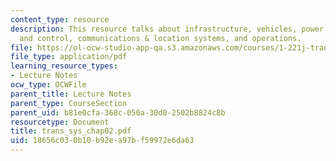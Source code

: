 ```yaml
---
content_type: resource
description: This resource talks about infrastructure, vehicles, power systems, fuel
  and control, communications & location systems, and operations.
file: https://ol-ocw-studio-app-qa.s3.amazonaws.com/courses/1-221j-transportation-systems-fall-2004/18656c030b10b92ea97bf59972e6da63_trans_sys_chap02.pdf
file_type: application/pdf
learning_resource_types:
- Lecture Notes
ocw_type: OCWFile
parent_title: Lecture Notes
parent_type: CourseSection
parent_uid: b81e0cfa-368c-050a-30d0-2502b8824c8b
resourcetype: Document
title: trans_sys_chap02.pdf
uid: 18656c03-0b10-b92e-a97b-f59972e6da63
---
```

